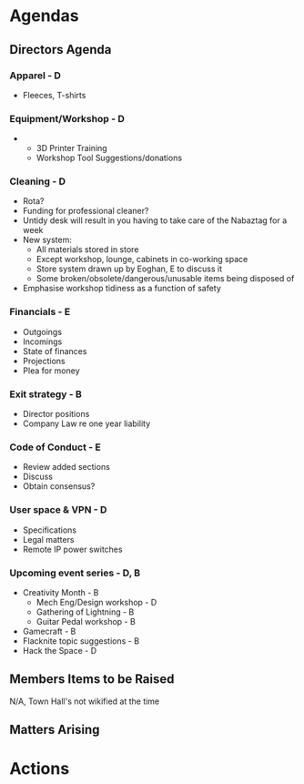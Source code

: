Agendas
=======

Directors Agenda
----------------

### Apparel - D

-   Fleeces, T-shirts

### Equipment/Workshop - D

-   -   3D Printer Training
    -   Workshop Tool Suggestions/donations

### Cleaning - D

-   Rota?
-   Funding for professional cleaner?
-   Untidy desk will result in you having to take care of the Nabaztag for a week
-   New system:
    -   All materials stored in store
    -   Except workshop, lounge, cabinets in co-working space
    -   Store system drawn up by Eoghan, E to discuss it
    -   Some broken/obsolete/dangerous/unusable items being disposed of
-   Emphasise workshop tidiness as a function of safety

### Financials - E

-   Outgoings
-   Incomings
-   State of finances
-   Projections
-   Plea for money

### Exit strategy - B

-   Director positions
-   Company Law re one year liability

### Code of Conduct - E

-   Review added sections
-   Discuss
-   Obtain consensus?

### User space & VPN - D

-   Specifications
-   Legal matters
-   Remote IP power switches

### Upcoming event series - D, B

-   Creativity Month - B
    -   Mech Eng/Design workshop - D
    -   Gathering of Lightning - B
    -   Guitar Pedal workshop - B
-   Gamecraft - B
-   Flacknite topic suggestions - B
-   Hack the Space - D

Members Items to be Raised
--------------------------

N/A, Town Hall's not wikified at the time

Matters Arising
---------------

Actions
=======
